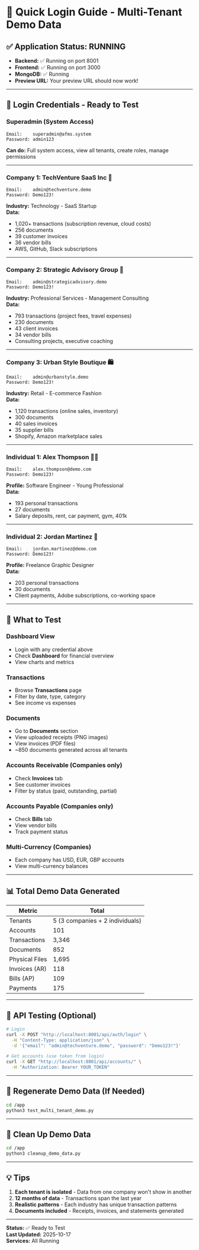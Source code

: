 # 🔐 Quick Login Guide - Multi-Tenant Demo Data

## ✅ Application Status: RUNNING

- **Backend:** ✅ Running on port 8001
- **Frontend:** ✅ Running on port 3000
- **MongoDB:** ✅ Running
- **Preview URL:** Your preview URL should now work!

---

## 🔑 Login Credentials - Ready to Test

### **Superadmin (System Access)**
```
Email:    superadmin@afms.system
Password: admin123
```
**Can do:** Full system access, view all tenants, create roles, manage permissions

---

### **Company 1: TechVenture SaaS Inc** 🚀
```
Email:    admin@techventure.demo
Password: Demo123!
```
**Industry:** Technology - SaaS Startup  
**Data:**
- 1,020+ transactions (subscription revenue, cloud costs)
- 256 documents
- 39 customer invoices
- 36 vendor bills
- AWS, GitHub, Slack subscriptions

---

### **Company 2: Strategic Advisory Group** 💼
```
Email:    admin@strategicadvisory.demo
Password: Demo123!
```
**Industry:** Professional Services - Management Consulting  
**Data:**
- 793 transactions (project fees, travel expenses)
- 230 documents
- 43 client invoices
- 34 vendor bills
- Consulting projects, executive coaching

---

### **Company 3: Urban Style Boutique** 🛍️
```
Email:    admin@urbanstyle.demo
Password: Demo123!
```
**Industry:** Retail - E-commerce Fashion  
**Data:**
- 1,120 transactions (online sales, inventory)
- 300 documents
- 40 sales invoices
- 35 supplier bills
- Shopify, Amazon marketplace sales

---

### **Individual 1: Alex Thompson** 👨‍💻
```
Email:    alex.thompson@demo.com
Password: Demo123!
```
**Profile:** Software Engineer - Young Professional  
**Data:**
- 193 personal transactions
- 27 documents
- Salary deposits, rent, car payment, gym, 401k

---

### **Individual 2: Jordan Martinez** 🎨
```
Email:    jordan.martinez@demo.com
Password: Demo123!
```
**Profile:** Freelance Graphic Designer  
**Data:**
- 203 personal transactions
- 30 documents
- Client payments, Adobe subscriptions, co-working space

---

## 🎯 What to Test

### Dashboard View
- Login with any credential above
- Check **Dashboard** for financial overview
- View charts and metrics

### Transactions
- Browse **Transactions** page
- Filter by date, type, category
- See income vs expenses

### Documents
- Go to **Documents** section
- View uploaded receipts (PNG images)
- View invoices (PDF files)
- ~850 documents generated across all tenants

### Accounts Receivable (Companies only)
- Check **Invoices** tab
- See customer invoices
- Filter by status (paid, outstanding, partial)

### Accounts Payable (Companies only)
- Check **Bills** tab
- View vendor bills
- Track payment status

### Multi-Currency (Companies)
- Each company has USD, EUR, GBP accounts
- View multi-currency balances

---

## 📊 Total Demo Data Generated

| Metric | Total |
|--------|-------|
| Tenants | 5 (3 companies + 2 individuals) |
| Accounts | 101 |
| Transactions | 3,346 |
| Documents | 852 |
| Physical Files | 1,695 |
| Invoices (AR) | 118 |
| Bills (AP) | 109 |
| Payments | 175 |

---

## 🧪 API Testing (Optional)

```bash
# Login
curl -X POST "http://localhost:8001/api/auth/login" \
  -H "Content-Type: application/json" \
  -d '{"email": "admin@techventure.demo", "password": "Demo123!"}'

# Get accounts (use token from login)
curl -X GET "http://localhost:8001/api/accounts/" \
  -H "Authorization: Bearer YOUR_TOKEN"
```

---

## 🔄 Regenerate Demo Data (If Needed)

```bash
cd /app
python3 test_multi_tenant_demo.py
```

---

## 🧹 Clean Up Demo Data

```bash
cd /app
python3 cleanup_demo_data.py
```

---

## 💡 Tips

1. **Each tenant is isolated** - Data from one company won't show in another
2. **12 months of data** - Transactions span the last year
3. **Realistic patterns** - Each industry has unique transaction patterns
4. **Documents included** - Receipts, invoices, and statements generated

---

**Status:** ✅ Ready to Test  
**Last Updated:** 2025-10-17  
**Services:** All Running
